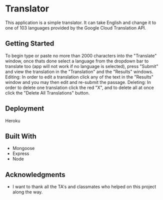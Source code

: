 # Translator

This application is a simple translator. It can take English and change it to one of 103 languages provided by the Google Cloud Translation API.

## Getting Started
 To begin type or paste no more than 2000 characters into the "Translate" window, once thats done select a language from the dropdown bar to translate too (app will not work if no language is selected), press "Submit" and view the translation in the "Translation" and the "Results" windows. Editing: In order to edit a translation click any of the text in the "Results" window and you may then edit and re-submit the passage. Deleting: In order to delete one translation click the red "X", and to delete all at once click the "Delete All Translations" button.

## Deployment

Heroku

## Built With

* Mongoose
* Express
* Node

## Acknowledgments

* I want to thank all the TA's and classmates who helped on this project along the way.


